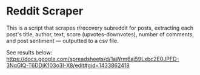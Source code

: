 # Reddit Scraper

This is a script that scrapes r/recovery subreddit for posts, extracting each post's title, author, text, score (upvotes-downvotes), number of comments, and post sentiment — outputted to a csv file.

See results below:
https://docs.google.com/spreadsheets/d/1aWrm6aj59Lxbc2E0JPFD-3NqGlQ-T6DDjK103o3I-X8/edit#gid=1433862418
